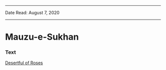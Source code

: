 ***
Date Read: August 7, 2020
***

# Mauzu-e-Sukhan

### Text
[Desertful of Roses](http://www.columbia.edu/itc/mealac/pritchett/00urdu/3mod/kiernan_faiz/12_poetrystheme.pdf)

